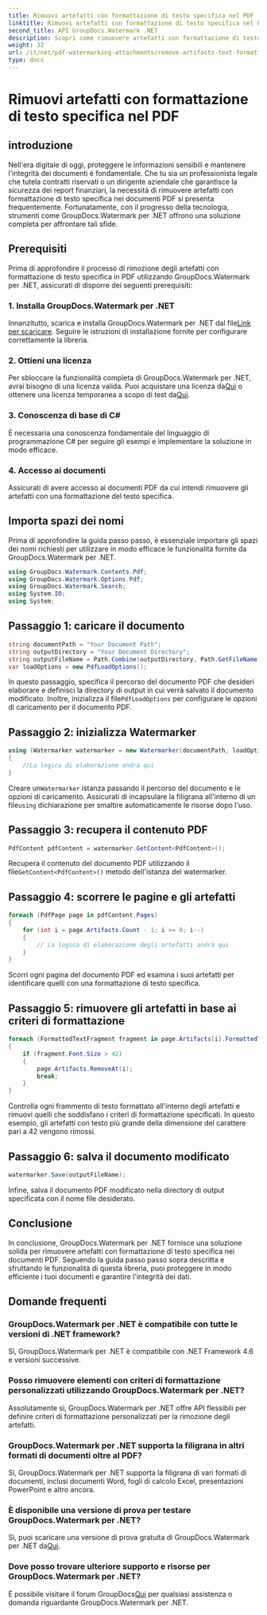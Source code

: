```yaml
---
title: Rimuovi artefatti con formattazione di testo specifica nel PDF
linktitle: Rimuovi artefatti con formattazione di testo specifica nel PDF
second_title: API GroupDocs.Watermark .NET
description: Scopri come rimuovere artefatti con formattazione di testo specifica in PDF utilizzando GroupDocs per .NET. Segui la nostra guida passo passo.
weight: 32
url: /it/net/pdf-watermarking-attachments/remove-artifacts-text-formatting-pdf/
type: docs
---
```

# Rimuovi artefatti con formattazione di testo specifica nel PDF

## introduzione
Nell'era digitale di oggi, proteggere le informazioni sensibili e mantenere l'integrità dei documenti è fondamentale. Che tu sia un professionista legale che tutela contratti riservati o un dirigente aziendale che garantisce la sicurezza dei report finanziari, la necessità di rimuovere artefatti con formattazione di testo specifica nei documenti PDF si presenta frequentemente. Fortunatamente, con il progresso della tecnologia, strumenti come GroupDocs.Watermark per .NET offrono una soluzione completa per affrontare tali sfide.
## Prerequisiti
Prima di approfondire il processo di rimozione degli artefatti con formattazione di testo specifica in PDF utilizzando GroupDocs.Watermark per .NET, assicurati di disporre dei seguenti prerequisiti:
### 1. Installa GroupDocs.Watermark per .NET
 Innanzitutto, scarica e installa GroupDocs.Watermark per .NET dal file[Link per scaricare](https://releases.groupdocs.com/Watermark/net/). Seguire le istruzioni di installazione fornite per configurare correttamente la libreria.
### 2. Ottieni una licenza
Per sbloccare la funzionalità completa di GroupDocs.Watermark per .NET, avrai bisogno di una licenza valida. Puoi acquistare una licenza da[Qui](https://purchase.groupdocs.com/buy) o ottenere una licenza temporanea a scopo di test da[Qui](https://purchase.groupdocs.com/temporary-license/).
### 3. Conoscenza di base di C#
È necessaria una conoscenza fondamentale del linguaggio di programmazione C# per seguire gli esempi e implementare la soluzione in modo efficace.
### 4. Accesso ai documenti
Assicurati di avere accesso ai documenti PDF da cui intendi rimuovere gli artefatti con una formattazione del testo specifica.

## Importa spazi dei nomi
Prima di approfondire la guida passo passo, è essenziale importare gli spazi dei nomi richiesti per utilizzare in modo efficace le funzionalità fornite da GroupDocs.Watermark per .NET.
```csharp
using GroupDocs.Watermark.Contents.Pdf;
using GroupDocs.Watermark.Options.Pdf;
using GroupDocs.Watermark.Search;
using System.IO;
using System;
```
## Passaggio 1: caricare il documento
```csharp
string documentPath = "Your Document Path";
string outputDirectory = "Your Document Directory";
string outputFileName = Path.Combine(outputDirectory, Path.GetFileName(documentPath));
var loadOptions = new PdfLoadOptions();
```
 In questo passaggio, specifica il percorso del documento PDF che desideri elaborare e definisci la directory di output in cui verrà salvato il documento modificato. Inoltre, inizializza il file`PdfLoadOptions` per configurare le opzioni di caricamento per il documento PDF.
## Passaggio 2: inizializza Watermarker
```csharp
using (Watermarker watermarker = new Watermarker(documentPath, loadOptions))
{
    //La logica di elaborazione andrà qui
}
```
 Creare un`Watermarker` istanza passando il percorso del documento e le opzioni di caricamento. Assicurati di incapsulare la filigrana all'interno di un file`using` dichiarazione per smaltire automaticamente le risorse dopo l'uso.
## Passaggio 3: recupera il contenuto PDF
```csharp
PdfContent pdfContent = watermarker.GetContent<PdfContent>();
```
 Recupera il contenuto del documento PDF utilizzando il file`GetContent<PdfContent>()` metodo dell'istanza del watermarker.
## Passaggio 4: scorrere le pagine e gli artefatti
```csharp
foreach (PdfPage page in pdfContent.Pages)
{
    for (int i = page.Artifacts.Count - 1; i >= 0; i--)
    {
        // La logica di elaborazione degli artefatti andrà qui
    }
}
```
Scorri ogni pagina del documento PDF ed esamina i suoi artefatti per identificare quelli con una formattazione di testo specifica.
## Passaggio 5: rimuovere gli artefatti in base ai criteri di formattazione
```csharp
foreach (FormattedTextFragment fragment in page.Artifacts[i].FormattedTextFragments)
{
    if (fragment.Font.Size > 42)
    {
        page.Artifacts.RemoveAt(i);
        break;
    }
}
```
Controlla ogni frammento di testo formattato all'interno degli artefatti e rimuovi quelli che soddisfano i criteri di formattazione specificati. In questo esempio, gli artefatti con testo più grande della dimensione del carattere pari a 42 vengono rimossi.
## Passaggio 6: salva il documento modificato
```csharp
watermarker.Save(outputFileName);
```
Infine, salva il documento PDF modificato nella directory di output specificata con il nome file desiderato.

## Conclusione
In conclusione, GroupDocs.Watermark per .NET fornisce una soluzione solida per rimuovere artefatti con formattazione di testo specifica nei documenti PDF. Seguendo la guida passo passo sopra descritta e sfruttando le funzionalità di questa libreria, puoi proteggere in modo efficiente i tuoi documenti e garantire l'integrità dei dati.
## Domande frequenti
### GroupDocs.Watermark per .NET è compatibile con tutte le versioni di .NET framework?
Sì, GroupDocs.Watermark per .NET è compatibile con .NET Framework 4.6 e versioni successive.
### Posso rimuovere elementi con criteri di formattazione personalizzati utilizzando GroupDocs.Watermark per .NET?
Assolutamente sì, GroupDocs.Watermark per .NET offre API flessibili per definire criteri di formattazione personalizzati per la rimozione degli artefatti.
### GroupDocs.Watermark per .NET supporta la filigrana in altri formati di documenti oltre al PDF?
Sì, GroupDocs.Watermark per .NET supporta la filigrana di vari formati di documenti, inclusi documenti Word, fogli di calcolo Excel, presentazioni PowerPoint e altro ancora.
### È disponibile una versione di prova per testare GroupDocs.Watermark per .NET?
 Sì, puoi scaricare una versione di prova gratuita di GroupDocs.Watermark per .NET da[Qui](https://releases.groupdocs.com/).
### Dove posso trovare ulteriore supporto e risorse per GroupDocs.Watermark per .NET?
 È possibile visitare il forum GroupDocs[Qui](https://forum.groupdocs.com/c/watermark/19) per qualsiasi assistenza o domanda riguardante GroupDocs.Watermark per .NET.